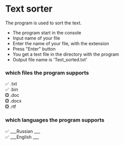 # Text sorter   
The program is used to sort the text.

- The program start in the console    
- Input name of your file     
- Enter the name of your file, with the extension    
- Press "Enter" button    
- You get a text file in the directory with the program
- Output file name is 'Text_sorted.txt'


### which files the program supports
✅ .txt    
✅ .bin    
:negative_squared_cross_mark: .doc    
:negative_squared_cross_mark: .docx   
:negative_squared_cross_mark: .rtf    

### which languages the program supports    
✅ ___Russian ___        
✅ ___English ___    

